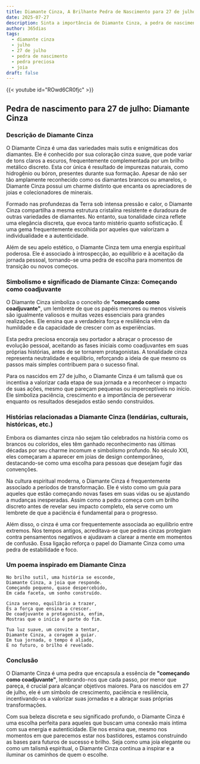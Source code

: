 ```yaml
---
title: Diamante Cinza, A Brilhante Pedra de Nascimento para 27 de julho
date: 2025-07-27
description: Sinta a importância de Diamante Cinza, a pedra de nascimento de 27 de julho que simboliza Começando como coadjuvante. Deixe que sua beleza e significado iluminem seu dia.
author: 365dias
tags:
  - diamante cinza
  - julho
  - 27 de julho
  - pedra de nascimento
  - pedra preciosa
  - joia
draft: false
---
```


{{< youtube id="ROwd6CR0fjc" >}}

## Pedra de nascimento para 27 de julho: Diamante Cinza

### Descrição de Diamante Cinza

O Diamante Cinza é uma das variedades mais sutis e enigmáticas dos diamantes. Ele é conhecido por sua coloração cinza suave, que pode variar de tons claros a escuros, frequentemente complementada por um brilho metálico discreto. Esta cor única é resultado de impurezas naturais, como hidrogênio ou bóron, presentes durante sua formação. Apesar de não ser tão amplamente reconhecido como os diamantes brancos ou amarelos, o Diamante Cinza possui um charme distinto que encanta os apreciadores de joias e colecionadores de minerais.

Formado nas profundezas da Terra sob intensa pressão e calor, o Diamante Cinza compartilha a mesma estrutura cristalina resistente e duradoura de outras variedades de diamantes. No entanto, sua tonalidade cinza reflete uma elegância discreta, que evoca tanto mistério quanto sofisticação. É uma gema frequentemente escolhida por aqueles que valorizam a individualidade e a autenticidade.

Além de seu apelo estético, o Diamante Cinza tem uma energia espiritual poderosa. Ele é associado à introspecção, ao equilíbrio e à aceitação da jornada pessoal, tornando-se uma pedra de escolha para momentos de transição ou novos começos.

### Simbolismo e significado de Diamante Cinza: Começando como coadjuvante

O Diamante Cinza simboliza o conceito de **"começando como coadjuvante"**, um lembrete de que os papéis menores ou menos visíveis são igualmente valiosos e muitas vezes essenciais para grandes realizações. Ele ensina que a verdadeira força e resiliência vêm da humildade e da capacidade de crescer com as experiências.

Esta pedra preciosa encoraja seu portador a abraçar o processo de evolução pessoal, aceitando as fases iniciais como coadjuvantes em suas próprias histórias, antes de se tornarem protagonistas. A tonalidade cinza representa neutralidade e equilíbrio, reforçando a ideia de que mesmo os passos mais simples contribuem para o sucesso final.

Para os nascidos em 27 de julho, o Diamante Cinza é um talismã que os incentiva a valorizar cada etapa de sua jornada e a reconhecer o impacto de suas ações, mesmo que pareçam pequenas ou imperceptíveis no início. Ele simboliza paciência, crescimento e a importância de perseverar enquanto os resultados desejados estão sendo construídos.

### Histórias relacionadas a Diamante Cinza (lendárias, culturais, históricas, etc.)

Embora os diamantes cinza não sejam tão celebrados na história como os brancos ou coloridos, eles têm ganhado reconhecimento nas últimas décadas por seu charme incomum e simbolismo profundo. No século XXI, eles começaram a aparecer em joias de design contemporâneo, destacando-se como uma escolha para pessoas que desejam fugir das convenções.

Na cultura espiritual moderna, o Diamante Cinza é frequentemente associado a períodos de transformação. Ele é visto como um guia para aqueles que estão começando novas fases em suas vidas ou se ajustando a mudanças inesperadas. Assim como a pedra começa com um brilho discreto antes de revelar seu impacto completo, ela serve como um lembrete de que a paciência é fundamental para o progresso.

Além disso, o cinza é uma cor frequentemente associada ao equilíbrio entre extremos. Nos tempos antigos, acreditava-se que pedras cinzas protegiam contra pensamentos negativos e ajudavam a clarear a mente em momentos de confusão. Essa ligação reforça o papel do Diamante Cinza como uma pedra de estabilidade e foco.

### Um poema inspirado em Diamante Cinza

```
No brilho sutil, uma história se esconde,  
Diamante Cinza, a joia que responde.  
Começando pequeno, quase despercebido,  
Em cada faceta, um sonho construído.  

Cinza sereno, equilíbrio a trazer,  
És a força que ensina a crescer.  
De coadjuvante a protagonista, enfim,  
Mostras que o início é parte do fim.  

Tua luz suave, um convite a tentar,  
Diamante Cinza, a coragem a guiar.  
Em tua jornada, o tempo é aliado,  
E no futuro, o brilho é revelado.
```

### Conclusão

O Diamante Cinza é uma pedra que encapsula a essência de **"começando como coadjuvante"**, lembrando-nos que cada passo, por menor que pareça, é crucial para alcançar objetivos maiores. Para os nascidos em 27 de julho, ele é um símbolo de crescimento, paciência e resiliência, incentivando-os a valorizar suas jornadas e a abraçar suas próprias transformações.

Com sua beleza discreta e seu significado profundo, o Diamante Cinza é uma escolha perfeita para aqueles que buscam uma conexão mais íntima com sua energia e autenticidade. Ele nos ensina que, mesmo nos momentos em que parecemos estar nos bastidores, estamos construindo as bases para futuros de sucesso e brilho. Seja como uma joia elegante ou como um talismã espiritual, o Diamante Cinza continua a inspirar e a iluminar os caminhos de quem o escolhe.
